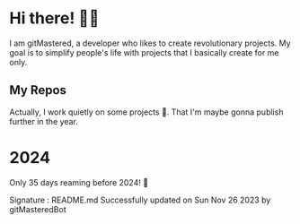 
# Hi there! 🙋‍♂️
I am gitMastered, a developer who likes to create revolutionary projects.
My goal is to simplify people's life with projects that I basically create for me only.

## My Repos
Actually, I work quietly on some projects 👀. That I'm maybe gonna publish further in the year.

# 2024
Only 35 days reaming before 2024! 🙌

Signature : README.md Successfully updated on Sun Nov 26 2023 by gitMasteredBot

